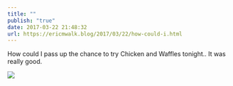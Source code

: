 ```yaml
---
title: ""
publish: "true"
date: 2017-03-22 21:48:32
url: https://ericmwalk.blog/2017/03/22/how-could-i.html
---
```


How could I pass up the chance to try Chicken and Waffles tonight.. It was really good.

![](https://ericmwalk.blog/uploads/2022/53545bfbc5.jpg)